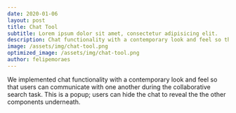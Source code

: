 ```yaml
---
date: 2020-01-06
layout: post
title: Chat Tool
subtitle: Lorem ipsum dolor sit amet, consectetur adipisicing elit.
description: Chat functionality with a contemporary look and feel so that users can communicate with one another
image: /assets/img/chat-tool.png
optimized_image: /assets/img/chat-tool.png
author: felipemoraes
---
```


We implemented chat functionality with a contemporary look and feel so that users can communicate with one another during the collaborative search task. This is a popup; users can hide the chat to reveal the the other components underneath.











